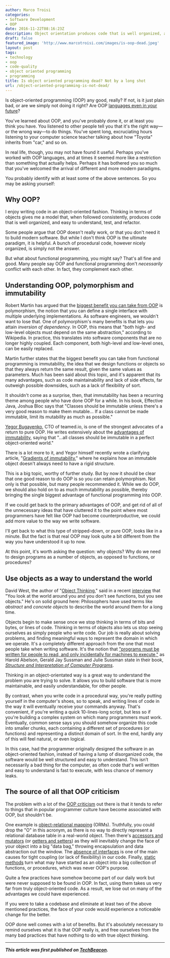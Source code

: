 ```yaml
---
author: Marco Troisi
categories:
- Software Development
- OOP
date: 2016-11-22T08:16:23Z
description: Object orientation produces code that is well organized, and easy to understand, test, and refactor. But it&#039;s misunderstood.
draft: false
featured_image: 'http://www.marcotroisi.com/images/is-oop-dead.jpeg'
layout: post
tags:
- technology
- oop
- code-quality
- object oriented programming
- programming
title: Is object oriented programming dead? Not by a long shot
url: /object-oriented-programming-is-not-dead/
---
```


Is object-oriented programming (OOP) any good, really? If not, is it just plain bad, or are we simply not doing it right? Are OOP [languages even in your future](http://techbeacon.com/13-programming-languages-defining-future-coding)?

You've learned about OOP, and you've probably done it, or at least you think you have. You listened to other people tell you that it's the right way—or the wrong way—to do things. You've spent long, excruciating hours listening to your computer science teacher talking about how "Toyota" inherits from "car," and so on.

In real life, though, you may not have found it useful. Perhaps you've worked with OOP languages, and at times it seemed more like a restriction than something that actually helps. Perhaps it has bothered you so much that you've welcomed the arrival of different and more modern paradigms.

You probably identify with at least some of the above sentences. So you may be asking yourself: 

## Why OOP?

I enjoy writing code in an object-oriented fashion. Thinking in terms of objects gives me a model that, when followed consistently,  produces code that is well organized, and easy to understand, test, and refactor.

Some people argue that OOP doesn't really work, or that you don't need it to build modern software. But while I don't think OOP is the ultimate paradigm, it is helpful. A bunch of procedural code, however nicely organized, is simply not the answer.

But what about functional programming, you might say? That's all fine and good. Many people say OOP and functional programming don't *necessarily* conflict with each other. In fact, they complement each other.

## Understanding OOP, polymorphism and immutability

Robert Martin has argued that the [biggest benefit you can take from OOP](http://blog.cleancoder.com/uncle-bob/2014/11/24/FPvsOO.html) is polymorphism, the notion that you can define a single interface with multiple underlying implementations. As software engineers, we wouldn't want to lose that. One of polymorphism's many benefits is that lets you attain *inversion of dependency*. In OOP, this means that "both high- and low-level objects must depend on the same abstraction," according to Wikipedia. In practice, this translates into software components that are no longer highly coupled. Each component, both high-level and low-level ones, can be easily replaced.

Martin further states that the biggest benefit you can take from functional programming is immutability, the idea that we design functions or objects so that they always return the same result, given the same values as parameters. Much has been said about this topic, and it's apparent that its many advantages, such as code maintainability and lack of side effects, far outweigh possible downsides, such as a lack of flexibility of sort.

It shouldn't come as a surprise, then, that immutability has been a recurring theme among people who have done OOP for a while. In his book, Effective Java, Joshua Bloc says that "Classes should be immutable unless there's a very good reason to make them mutable... If a class cannot be made immutable, limit its mutability as much as possible."

[Yegor Bugayenko](http://www.yegor256.com/), CTO of teamed.io, is one of the strongest advocates of a return to pure OOP. He writes extensively about the [advantages of immutability](http://www.yegor256.com/2014/06/09/objects-should-be-immutable.html), saying that "...all classes should be immutable in a perfect object-oriented world."

There is a lot more to it, and Yegor himself recently wrote a clarifying article, "[Gradients of immutability](http://www.yegor256.com/2016/09/07/gradients-of-immutability.html)," where he explains how an immutable object doesn't always need to have a rigid structure.

This is a big topic, worthy of further study. But by now it should be clear that one good reason to do OOP is so you can retain polymorphism. Not only is that possible, but many people recommended it. While we do OOP, we should also hold on to as much immutability as possible, thereby bringing the single biggest advantage of functional programming into OOP.

If we could get back to the primary advantages of OOP,  and get rid of all of the unnecessary ideas that have cluttered it to the point where most programmers have felt like OOP had become counterproductive, we could add more value to the way we write software.

I'll get back to what this type of stripped-down, or pure OOP, looks like in a minute. But the fact is that real OOP may look quite a bit different from the way you have understood it up to now.

At this point, it's worth asking the question: why objects? Why do we need to design programs as a number of objects, as opposed to functions, or procedures?

## Use objects as a way to understand the world

David West, the author of "[Object Thinking](http://amzn.to/2e4s5FM)," said in a recent [interview](https://www.youtube.com/watch?v=bW5K5cJ-AVs) that "You look at the world around you and you don't see functions, but you see objects." He's on solid ground here: Philosophers have used terms like *abstract* and *concrete objects* to describe the world around them for a long time.

Objects begin to make sense once we stop thinking in terms of bits and bytes, or lines of code. Thinking in terms of objects also lets us stop seeing ourselves as simply people who write code. Our job is really about solving problems, and finding meaningful ways to represent the domain in which we operate. It's a completely different approach from the one that most people take when writing software. It's the notion that ["programs must be written for people to read, and only incidentally for machines to execute,"](https://mitpress.mit.edu/sicp/full-text/sicp/book/node3.html) as Harold Abelson, Gerald Jay Sussman and Julie Sussman state in their book, *[Structure and Interpretation of Computer Programs](https://mitpress.mit.edu/sicp/full-text/sicp/book/book.html)*.

Thinking in an object-orientated way is a great way to understand the problem you are trying to solve. It allows you to build software that is more maintainable, and easily understandable, for other people.

By contrast, when you write code in a procedural way, you're really putting yourself in the computer's shoes, so to speak, and writing lines of code in the way it will eventually receive your commands anyway. That's convenient, if you're writing a quick 10-lines-long script, but less so if you're building a complex system on which many programmers must work. Eventually, common sense says you should somehow organize this code into smaller chunks, each containing a different set of procedures (or functions) and representing a distinct domain of sort. In the end, hardly any of this will feel natural, or even logical.

In this case, had the programmer originally designed the software in an object-oriented fashion, instead of having a lump of disorganized code, the software would be well structured and easy to understand. This isn’t necessarily a bad thing for the computer, as often code that's well written and easy to understand is fast to execute, with less chance of memory leaks.

## The source of all that OOP criticism

The problem with a lot of the [OOP criticism](https://mcollina.github.io/we-are-not-object-oriented-anymore/) out there is that it tends to refer to things that in popular programmer culture have become associated with OOP, but shouldn't be.

One example is [object-relational mapping](http://marcotroisi.com/healthy-oop-object-oriented-programming/#orm-no-thanks) (ORMs). Truthfully, you could drop the "O" in this acronym, as there is no way to directly represent a relational database table in a real-world object. Then there's [accessors and mutators](http://marcotroisi.com/healthy-oop-object-oriented-programming/#accessors-and-mutators-vs-useful-methods) (or [getters and setters](http://www.javaworld.com/article/2073723/core-java/why-getter-and-setter-methods-are-evil.html)) as they will inevitably change the face of your object into a big "data bag," throwing encapsulation and data abstraction out the window. The [absence of interfaces](http://www.yegor256.com/2014/11/20/seven-virtues-of-good-object.html#2-he-works-by-contracts) is one of the main causes for tight coupling (or lack of flexibility) in our code. Finally, [static methods](http://www.yegor256.com/2014/11/20/seven-virtues-of-good-object.html#5-his-class-doesn-39-t-have-anything-static) turn what may have started as an object into a big collection of functions, or procedures, which was never OOP's purpose. 

Quite a few practices have somehow become part of our daily work but were never supposed to be found in OOP. In fact, using them takes us very far from truly object-oriented code. As a result, we lose out on many of the advantages we could have experienced.

If you were to take a codebase and eliminate at least two of the above mentioned practices, the face of your code would experience a noticeable change for the better.

OOP done well comes with a lot of benefits. But it's absolutely necessary to remind ourselves what it is that OOP really is, and free ourselves from the many bad practices that have nothing to do with true object thinking.

***

***This article was first published on [TechBeacon](http://techbeacon.com/object-oriented-programming-dead-not-long-shot).***
